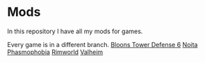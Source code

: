 # Mods

In this repository I have all my mods for games.

Every game is in a different branch.
<a href="https://github.com/kenx00x/Mods/tree/Bloons_Tower_Defense_6">Bloons Tower Defense 6</a>
<a href="https://github.com/kenx00x/Mods/tree/Noita">Noita</a>
<a href="https://github.com/kenx00x/Mods/tree/Phasmophobia">Phasmophobia</a>
<a href="https://github.com/kenx00x/Mods/tree/Rimworld">Rimworld</a>
<a href="https://github.com/kenx00x/Mods/tree/Valheim">Valheim</a>